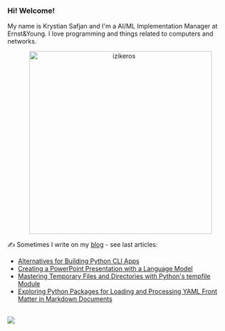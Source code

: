 ### Hi! Welcome!

<!-- INTRO -->
<p>My name is Krystian Safjan and I'm a AI/ML Implementation Manager at Ernst&Young. I love programming and things related to computers and networks.</p>

<!-- TECHNOLOGIES AND STATS -->
<center>
<!-- <p><img align="left" src="https://github-readme-stats.vercel.app/api/top-langs?username=izikeros&show_icons=true&locale=en&layout=compact" alt="izikeros" /></p> -->

<p>&nbsp;<img align="center" src="https://github-readme-stats.vercel.app/api?username=izikeros&count_private=true&show_icons=true" alt="izikeros" width="410" /></p>
</center>

<!-- MY WRITINGS -->
✍️ Sometimes I write on my [blog](http://safjan.com) - see last articles:
<!-- BLOG-POST-LIST:START -->
- [Alternatives for Building Python CLI Apps](https://www.safjan.com/alternatives_for_building_python_cli_apps/)
- [Creating a PowerPoint Presentation with a Language Model](https://www.safjan.com/creating-a-powerpoint-presentation-with-a-language-model/)
- [Mastering Temporary Files and Directories with Python&#39;s tempfile Module](https://www.safjan.com/mastering-temporary-files-and-directories-with-python-tempfile-module/)
- [Exploring Python Packages for Loading and Processing YAML Front Matter in Markdown Documents](https://www.safjan.com/python-packages-yaml-front-matter-markdown/)
<!-- BLOG-POST-LIST:END -->

<!-- TROPHY -->
<br />
<img src="https://github-profile-trophy.vercel.app/?username=izikeros&theme=nord&no-frame=true&margin-w=10&column=7" />
